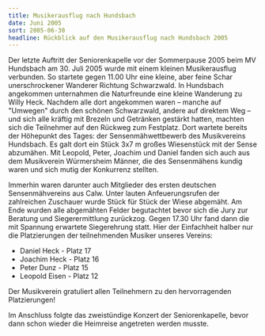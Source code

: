 ```yaml
---
title: Musikerausflug nach Hundsbach
date: Juni 2005
sort: 2005-06-30
headline: Rückblick auf den Musikerausflug nach Hundsbach 2005
---
```


Der letzte Auftritt der Seniorenkapelle vor der Sommerpause 2005 beim MV Hundsbach am 30. Juli 2005 wurde mit einem kleinen Musikerausflug verbunden. So startete gegen 11.00 Uhr eine kleine, aber feine Schar unerschrockener Wanderer Richtung Schwarzwald. In Hundsbach angekommen unternahmen die Naturfreunde eine kleine Wanderung zu Willy Heck. Nachdem alle dort angekommen waren – manche auf "Umwegen" durch den schönen Schwarzwald, andere auf direktem Weg – und sich alle kräftig mit Brezeln und Getränken gestärkt hatten, machten sich die Teilnehmer auf den Rückweg zum Festplatz. Dort wartete bereits der Höhepunkt des Tages: der Sensenmähwettbewerb des Musikvereins Hundsbach. Es galt dort ein Stück 3x7 m großes Wiesenstück mit der Sense abzumähen. Mit Leopold, Peter, Joachim und Daniel fanden sich auch aus dem Musikverein Würmersheim Männer, die des Sensenmähens kundig waren und sich mutig der Konkurrenz stellten.

Immerhin waren darunter auch Mitglieder des ersten deutschen Sensenmähvereins aus Calw. Unter lauten Anfeuerungsrufen der zahlreichen Zuschauer wurde Stück für Stück der Wiese abgemäht. Am Ende wurden alle abgemähten Felder begutachtet bevor sich die Jury zur Beratung und Siegerermittlung zurückzog. Gegen 17.30 Uhr fand dann die mit Spannung erwartete Siegerehrung statt. Hier der Einfachheit halber nur die Platzierungen der teilnehmenden Musiker unseres Vereins:

 - Daniel Heck - Platz 17
 - Joachim Heck - Platz 16
 - Peter Dunz - Platz 15
 - Leopold Eisen - Platz 12

Der Musikverein gratuliert allen Teilnehmern zu den hervorragenden Platzierungen!

Im Anschluss folgte das zweistündige Konzert der Seniorenkapelle, bevor dann schon wieder die Heimreise angetreten werden musste.
